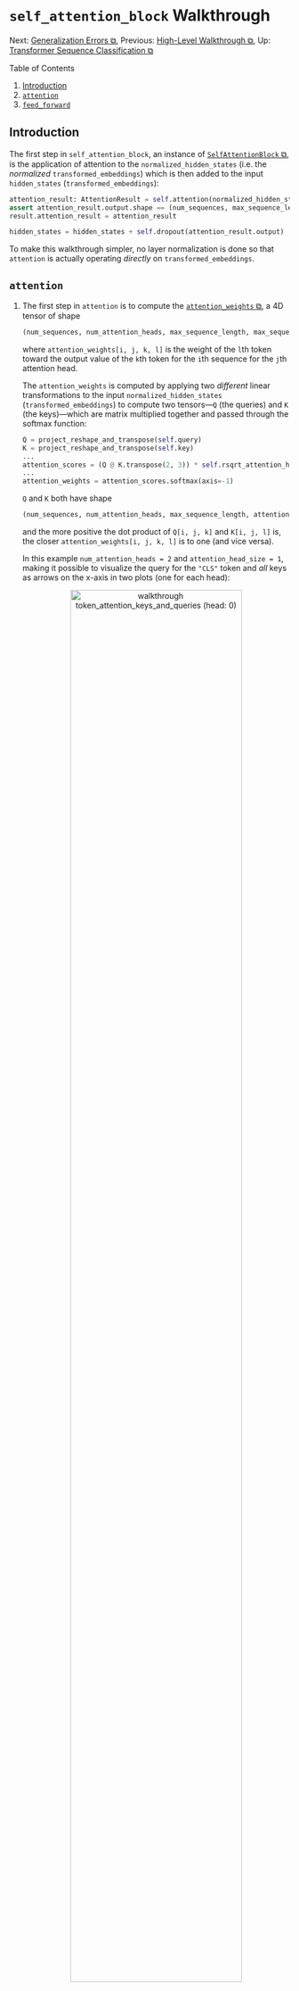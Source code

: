 # `self_attention_block` Walkthrough

Next: [Generalization Errors ⧉](03-generalization-errors.md), Previous: [High-Level Walkthrough ⧉](01-high-level-walkthrough.md), Up: [Transformer Sequence Classification ⧉](.)

Table of Contents
1. [Introduction](#introduction)
2. [`attention`](#attention)
3. [`feed_forward`](#feed_forward)

## Introduction

The first step in `self_attention_block`, an instance of [`SelfAttentionBlock` ⧉](https://github.com/rstebbing/workshop/blob/5b6dff53d8adc4c83707f8da80fc2c2b08f08c76/py/src/workshop/experiments/transformer_sequence_classification/model.py#L230), is the application of attention to the `normalized_hidden_states` (i.e. the *normalized* `transformed_embeddings`) which is then added to the input `hidden_states` (`transformed_embeddings`):

``` python
attention_result: AttentionResult = self.attention(normalized_hidden_states, attention_mask)
assert attention_result.output.shape == (num_sequences, max_sequence_length, c.hidden_size)
result.attention_result = attention_result

hidden_states = hidden_states + self.dropout(attention_result.output)
```

To make this walkthrough simpler, no layer normalization is done so that `attention` is actually operating *directly* on `transformed_embeddings`.

## `attention`

1. The first step in `attention` is to compute the [`attention_weights` ⧉](https://github.com/rstebbing/workshop/blob/5b6dff53d8adc4c83707f8da80fc2c2b08f08c76/py/src/workshop/experiments/transformer_sequence_classification/model.py#L371-L395), a 4D tensor of shape
   ``` python
   (num_sequences, num_attention_heads, max_sequence_length, max_sequence_length) == (2, 2, 5, 5)
   ```
   where `attention_weights[i, j, k, l]` is the weight of the `l`th token toward the output value of the `k`th token for the `i`th sequence for the `j`th attention head.

   The `attention_weights` is computed by applying two *different* linear transformations to the input `normalized_hidden_states` (`transformed_embeddings`) to compute two tensors—`Q` (the queries) and `K` (the keys)—which are matrix multiplied together and passed through the softmax function:

   ``` python
   Q = project_reshape_and_transpose(self.query)
   K = project_reshape_and_transpose(self.key)
   ...
   attention_scores = (Q @ K.transpose(2, 3)) * self.rsqrt_attention_head_size
   ...
   attention_weights = attention_scores.softmax(axis=-1)
   ```

   `Q` and `K` both have shape
   ``` python
   (num_sequences, num_attention_heads, max_sequence_length, attention_head_size) == (2, 2, 5, 1)
   ```
   and the more positive the dot product of `Q[i, j, k]` and `K[i, j, l]` is, the closer `attention_weights[i, j, k, l]` is to one (and vice versa).

   In this example `num_attention_heads = 2` and `attention_head_size = 1`, making it possible to visualize the query for the `"CLS"` token and *all* keys as arrows on the x-axis in two plots (one for each head):

   <p align="center">
     <img src="https://github.com/rstebbing/workshop/blob/main/experiments/transformer_sequence_classification/figures/walkthrough/8-5.png" width=80% alt="walkthrough token_attention_keys_and_queries (head: 0)"/>
     <img src="https://github.com/rstebbing/workshop/blob/main/experiments/transformer_sequence_classification/figures/walkthrough/8-6.png" width=80% alt="walkthrough token_attention_keys_and_queries (head: 1)"/>
   </p>

   Considering *just* the first attention head, the `"CLS"` query attends to `"a"`s more than `"b"`s. This can be confirmed by inspecting `attention_weights[:, 0, 0]`, the attention weights for the first attention head for the `"CLS"` token in *both* sequences:
   ``` python
   tensor([[0.0000e+00, 4.9982e-01, 4.9982e-01, 3.5828e-04, 0.0000e+00],
           [0.0000e+00, 4.5179e-06, 4.9982e-01, 4.9982e-01, 3.5828e-04]])
   ```
   The majority of weight in both sequences is for the tokens corresponding to the two `"a"`s. There is zero weight given to the `"CLS"` tokens and `"PAD"` tokens so that neither can have non-zero attention weight and bias the `attention_values`.

   Considering *just* the second attention head, the `"CLS"` query attends to `"b"`s more than `"a"`s. This can be confirmed by inspecting `attention_weights[:, 1, 0]`:
   ``` python
   tensor([[0.0000e+00, 3.8669e-03, 3.8669e-03, 9.9227e-01, 0.0000e+00],
           [0.0000e+00, 9.9959e-01, 1.5737e-06, 1.5737e-06, 4.0383e-04]])
   ```
   The majority of weight in the second sequence (`"baac"`) is for the second token `"b"` (as expected), and the majority of weight in the first sequence is the `"c"` (because there is no `"b"` to attend to).

2. The second step in `attention` is to compute the `attention_values`. Toward this, a *third* linear transformation of the input `normalized_hidden_states` (`transformed_embeddings`) is evaluated: `V` (the values). It is combined with the attention weights via:
   ``` python
   attention_values = attention_weights @ V
   ```

   Like `Q` and `K`, the entries in `V` for each token can be visualized on the x-axis in two plots (one for each head):

   <p align="center">
     <img src="https://github.com/rstebbing/workshop/blob/main/experiments/transformer_sequence_classification/figures/walkthrough/8-7.png" width=80% alt="walkthrough token_attention_values (head: 0)"/>
     <img src="https://github.com/rstebbing/workshop/blob/main/experiments/transformer_sequence_classification/figures/walkthrough/8-8.png" width=80% alt="walkthrough token_attention_values (head: 1)"/>
   </p>

   For each attention head `"a"` and `"b"` have values of opposite sign. The attention values for the `"CLS"` token for each sequence (`attention_values[:, :, 0]`) can also be visualized which shows the combination of the `attention_weights` *and* `V`:

   <p align="center">
     <img src="https://github.com/rstebbing/workshop/blob/main/experiments/transformer_sequence_classification/figures/walkthrough/8-9.png" width=80% alt="walkthrough cls_attention_values (head: 0)"/>
     <img src="https://github.com/rstebbing/workshop/blob/main/experiments/transformer_sequence_classification/figures/walkthrough/8-10.png" width=80% alt="walkthrough cls_attention_values (head: 1)"/>
   </p>

   The attention values for `"CLS"` for `"aac"` and `"baac"` are identical for the first attention head because both sequences have `"a"`s. The attention values for the second head, however, are different:
   - For `"baac"` it is almost equal to the value for `"b"` because the `"b"` has weight very close to `1.0` (`9.9959e-01`).
   - For `"aac"` it is almost equal to the value for `"c"` becaues the `"c"` has weight very close to `1.0` (`9.9227e-01`).

3. The third and final step in `attention` is to transform the `attention_values` across all heads via another linear transformation:
   ``` python
   output = self.output(attention_values_)
   assert output.shape == (num_sequences, max_sequence_length, c.hidden_size)
   ```

   <p align="center">
     <img src="https://github.com/rstebbing/workshop/blob/main/experiments/transformer_sequence_classification/figures/walkthrough/8-11.png" width=80% alt="walkthrough cls_attention_output"/>
   </p>

   By construction, the `output` is in the same space as the input *unnormalized* `hidden_states` (`transformed_embeddings`) and is added directly to it. This is the first residual connection.

   <p align="center">
     <img src="https://github.com/rstebbing/workshop/blob/main/experiments/transformer_sequence_classification/figures/walkthrough/8-12.png" width=80% alt="walkthrough cls_attention_output_hidden_states"/>
   </p>

## `feed_forward`

The second step in `self_attention_block` is the application of a feed forward network to the (normalized) updated `hidden_states` that is (again) added back to the `hidden_states`:

``` python
normalized_hidden_states = (
    self.feed_forward_layer_norm(hidden_states)
    if self.feed_forward_layer_norm is not None
    else hidden_states
)
result.feed_forward_normalized_hidden_states = normalized_hidden_states

output: torch.Tensor = self.feed_forward(normalized_hidden_states)
assert output.shape == (num_sequences, max_sequence_length, c.hidden_size)
result.feed_forward_output = output

hidden_states = hidden_states + self.dropout(output)
```

The feed forward network is relatively standard: each token is projected to a vector of `feed_forward_size == 2` dimensions, an activation function is applied, and each token is then projected back to `hidden_size == 2` dimensions. The `output` of the feed forward network displaces either positive or negative sequences further from the origin:

<p align="center">
  <img src="https://github.com/rstebbing/workshop/blob/main/experiments/transformer_sequence_classification/figures/walkthrough/8-14.png" width=80% alt="walkthrough cls_feed_forward_outputs"/>
</p>

The `output` is added back to the updated `hidden_states` and gives the final transformed `"CLS"` embeddings shown already. (This is the second residual connection.)

<p align="center">
  <img src="https://github.com/rstebbing/workshop/blob/main/experiments/transformer_sequence_classification/figures/walkthrough/8-15.png" width=80% alt="walkthrough cls_feed_forward_output_hidden_states"/>
</p>

---

Next: [Generalization Errors ⧉](03-generalization-errors.md), Previous: [High-Level Walkthrough ⧉](01-high-level-walkthrough.md), Up: [Transformer Sequence Classification ⧉](.)
